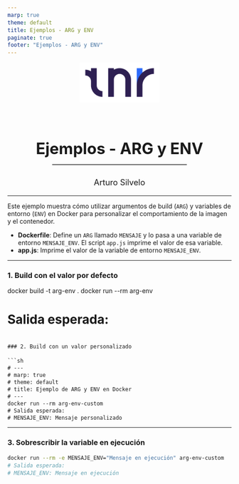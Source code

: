 ```yaml
---
marp: true
theme: default
title: Ejemplos - ARG y ENV
paginate: true
footer: "Ejemplos - ARG y ENV"
---
```


<!-- _paginate: skip -->

<div style="text-align:center;">
  <img src="../../../img/TNR_01.png" alt="Logo Empresa" width="180" style="margin-bottom: 30px;" />
  <h1 style="font-size:2.5em; margin-bottom: 0.2em;"> Ejemplos - ARG y ENV</h1>
  <hr style="width:60%; margin: 1em auto; border:1px solid #ccc;" />
  <p style="font-size:1.3em; margin-top: 1.5em;">Arturo Silvelo</p>
</div>

---

Este ejemplo muestra cómo utilizar argumentos de build (`ARG`) y variables de entorno (`ENV`) en Docker para personalizar el comportamiento de la imagen y el contenedor.

- **Dockerfile**: Define un `ARG` llamado `MENSAJE` y lo pasa a una variable de entorno `MENSAJE_ENV`. El script `app.js` imprime el valor de esa variable.
- **app.js**: Imprime el valor de la variable de entorno `MENSAJE_ENV`.

---

### 1. Build con el valor por defecto

docker build -t arg-env .
docker run --rm arg-env

# Salida esperada:

````

### 2. Build con un valor personalizado

```sh
# ---
# marp: true
# theme: default
# title: Ejemplo de ARG y ENV en Docker
# ---
docker run --rm arg-env-custom
# Salida esperada:
# MENSAJE_ENV: Mensaje personalizado
````

---

### 3. Sobrescribir la variable en ejecución

```sh
docker run --rm -e MENSAJE_ENV="Mensaje en ejecución" arg-env-custom
# Salida esperada:
# MENSAJE_ENV: Mensaje en ejecución
```
